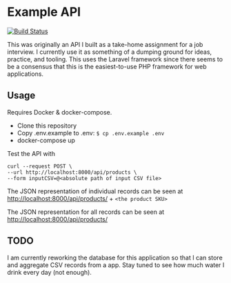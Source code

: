 # Example API

[![Build Status](https://travis-ci.org/scottcmoore/cuddly-broccoli.svg?branch=master)](https://travis-ci.org/scottcmoore/cuddly-broccoli)

This was originally an API I built as a take-home assignment for a job interview. I currently use it as something of a dumping ground for ideas, practice, and tooling. This uses the Laravel framework since there seems to be a consensus that this is the easiest-to-use PHP framework for web applications.


## Usage
Requires Docker & docker-compose.
- Clone this repository
- Copy .env.example to .env: `$ cp .env.example .env`
- docker-compose up

Test the API with 
```
curl --request POST \
--url http://localhost:8000/api/products \
--form inputCSV=@<absolute path of input CSV file>
```

The JSON representation of individual records can be seen at [http://localhost:8000/api/products/](http://127.0.0.1:8000/api/products/) + `<the product SKU>`

The JSON representation for all records can be seen at [http://localhost:8000/api/products/](http://127.0.0.1:8000/api/products/)

## TODO

I am currently reworking the database for this application so that I can store and aggregate CSV records from a app. Stay tuned to see how much water I drink every day (not enough).